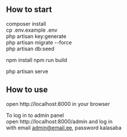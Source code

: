 
## How to start

composer install \
cp .env.example .env \
php artisan key:generate \
php artisan migrate --force \
php artisan db:seed

npm install
npm run build

php artisan serve

## How to use
open http://localhost:8000 in your browser

To log in to admin panel \
open http://localhost:8000/admin and log in \
with email admin@email.ee, password kalasaba
